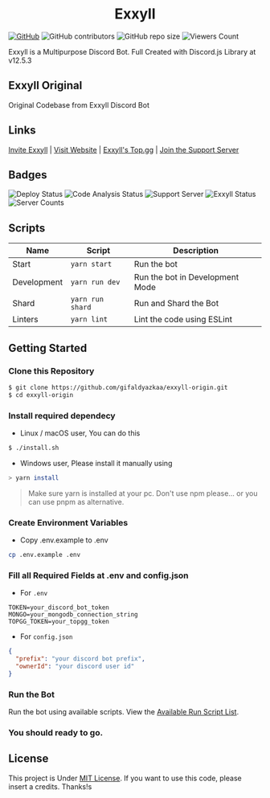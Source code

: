 <h1 align="center">Exxyll</h1>

[![GitHub](https://img.shields.io/github/license/gifaldyazkaa/exxyll-origin?style=for-the-badge)](LICENSE) ![GitHub contributors](https://img.shields.io/github/contributors/gifaldyazkaa/exxyll-origin?style=for-the-badge) ![GitHub repo size](https://img.shields.io/github/repo-size/gifaldyazkaa/exxyll-origin?style=for-the-badge) ![Viewers Count](https://visitor-badges.glitch.me?username=gifaldyazkaa&repo=exxyll-origin&label=Views&style=for-the-badge&color=%23457BFF&token=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&contentType=svg)

Exxyll is a Multipurpose Discord Bot. Full Created with Discord.js Library at v12.5.3

## Exxyll Original

Original Codebase from Exxyll Discord Bot

## Links

[Invite Exxyll](https://discord.com/oauth2/authorize?client_id=848232775798226996&permissions=1077226614&scope=bot) | [Visit Website](https://exxyll.github.io) | [Exxyll's Top.gg](https://top.gg/bot/848232775798226996) | [Join the Support Server](https://discord.gg/j2MfuWySfD)

## Badges

![Deploy Status](https://github.com/gifaldyazkaa/exxyll-origin/actions/workflows/deploy.yml/badge.svg) ![Code Analysis Status](https://github.com/gifaldyazkaa/exxyll-origin/actions/workflows/analysis.yml/badge.svg) ![Support Server](https://img.shields.io/discord/849130218975526922?logo=discord) ![Exxyll Status](https://top.gg/api/widget/status/848232775798226996.svg) ![Server Counts](https://top.gg/api/widget/servers/848232775798226996.svg)

## Scripts

| Name        | Script           | Description                     |
| ----------- | ---------------- | ------------------------------- |
| Start       | `yarn start`     | Run the bot                     |
| Development | `yarn run dev`   | Run the bot in Development Mode |
| Shard       | `yarn run shard` | Run and Shard the Bot           |
| Linters     | `yarn lint`      | Lint the code using ESLint      |

## Getting Started

### Clone this Repository

```bash
$ git clone https://github.com/gifaldyazkaa/exxyll-origin.git
$ cd exxyll-origin
```

### Install required dependecy

- Linux / macOS user, You can do this

```bash
$ ./install.sh
```

- Windows user, Please install it manually using

```bash
> yarn install
```

> Make sure yarn is installed at your pc. Don't use npm please... or you can use pnpm as alternative.

### Create Environment Variables

- Copy .env.example to .env

```bash
cp .env.example .env
```

### Fill all Required Fields at .env and config.json

- For `.env`

```
TOKEN=your_discord_bot_token
MONGO=your_mongodb_connection_string
TOPGG_TOKEN=your_topgg_token
```

- For `config.json`

```json
{
  "prefix": "your discord bot prefix",
  "ownerId": "your discord user id"
}
```

### Run the Bot

Run the bot using available scripts. View the [Available Run Script List](#scripts).

### You should ready to go.

## License

This project is Under [MIT License](LICENSE). If you want to use this code, please insert a credits. Thanks!s
